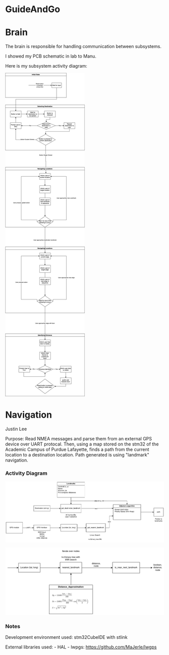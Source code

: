 # GuideAndGo

# Brain

The brain is responsible for handling communication between subsystems.

I showed my PCB schematic in lab to Manu.

Here is my subsystem activity diagram:

![brain activity diagram](docs/brain-activity-diagram.png)

# Navigation
Justin Lee

Purpose:
Read NMEA messages and parse them from an external GPS device over UART protocal.
Then, using a map stored on the stm32 of the Academic Campus of Purdue Lafayette, finds a path from the current
location to a destination location. Path generated is using "landmark" navigation.

### Activity Diagram
![Path-Finding](docs/code-flow-Path-Finding.png)

![Proximity](docs/code-flow-Proximity.drawio.png)

### Notes

Development environment used: stm32CubeIDE with stlink

External libraries used:
    - HAL
    - lwpgs: https://github.com/MaJerle/lwgps

